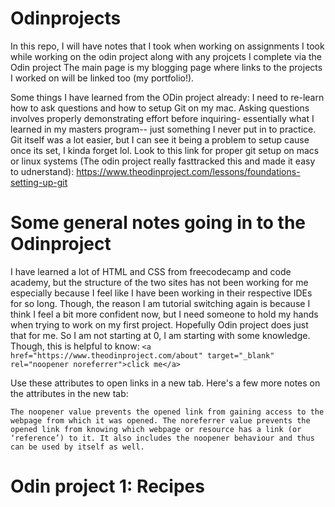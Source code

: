 # Odinprojects

In this repo, I will have notes that I took when working on assignments I took while working on the odin project along with any projcets I complete via the Odin project
The main page is my blogging page where links to the projects I worked on will be linked too (my portfolio!).

Some things I have learned from the ODin project already:
I need to re-learn how to ask questions and how to setup Git on my mac.
Asking questions involves properly demonstrating effort before inquiring- essentially what I learned in my masters program-- just something I never put in to practice.
Git itself was a lot easier, but I can see it being a problem to setup cause once its set, I kinda forget lol.
Look to this link for proper git setup on macs or linux systems (The odin project really fasttracked this and made it easy to udnerstand):
https://www.theodinproject.com/lessons/foundations-setting-up-git

# Some general notes going in to the Odinproject

I have learned a lot of HTML and CSS from freecodecamp and code academy, but the structure of the two sites has not been working for me especially because I feel like I have been working in their respective IDEs for so long. Though, the reason I am tutorial switching again is because I think I feel a bit more confident now, but I need someone to hold my hands when trying to work on my first project. Hopefully Odin project does just that for me. So I am not starting at 0, I am starting with some knowledge.
Though, this is helpful to know:
`<a href="https://www.theodinproject.com/about" target="_blank" rel="noopener noreferrer">click me</a>`

Use these attributes to open links in a new tab. Here's a few more notes on the attributes in the new tab:
    
    The noopener value prevents the opened link from gaining access to the webpage from which it was opened. The noreferrer value prevents the opened link from knowing which webpage or resource has a link (or ‘reference’) to it. It also includes the noopener behaviour and thus can be used by itself as well.


# Odin project 1: Recipes

